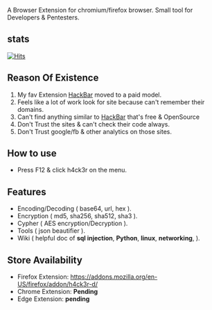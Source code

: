 A Browser Extension for chromium/firefox browser. Small tool for Developers & Pentesters.

## stats
[![Hits](https://hits.seeyoufarm.com/api/count/incr/badge.svg?url=https%3A%2F%2Fgithub.com%2F4nkitd%2Fh4ck3r&count_bg=%2379C83D&title_bg=%23555555&icon=&icon_color=%23E7E7E7&title=hits&edge_flat=false)](https://github.com/4nkitd)
## Reason Of Existence

1. My fav Extension [HackBar](https://chrome.google.com/webstore/detail/hackbar/djmoeoifnlhjolebkehmpaocfnipknbh) moved to a paid model.
1. Feels like a lot of work look for site because can't remember their domains.
1. Can't find anything similar to [HackBar](https://chrome.google.com/webstore/detail/hackbar/djmoeoifnlhjolebkehmpaocfnipknbh) that's free & OpenSource
1. Don't Trust the sites & can't check their code always.
1. Don't Trust google/fb & other analytics on those sites.

## How to use 
* Press F12 & click h4ck3r on the menu.
## Features 
* Encoding/Decoding ( base64, url, hex ).
* Encryption ( md5, sha256, sha512, sha3 ).
* Cypher ( AES encryption/Decryption ).
* Tools ( json beautifier ).
* Wiki ( helpful doc of **sql injection**, **Python**, **linux**, **networking**,  ).

## Store Availability
* Firefox Extension: https://addons.mozilla.org/en-US/firefox/addon/h4ck3r-d/
* Chrome Extension: **Pending**
* Edge Extension: **pending** 